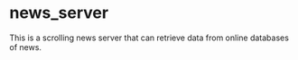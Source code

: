 # news_server
This is a scrolling news server that can retrieve data from online databases of news.

